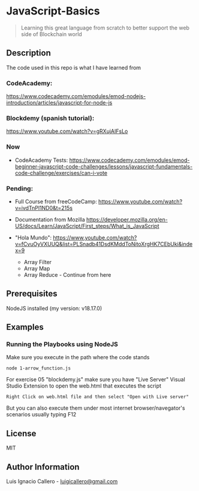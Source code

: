 # JavaScript-Basics
> Learning this great language from scratch to better support the web side of Blockchain world

## Description

The code used in this repo is what I have learned from 

### CodeAcademy: 
https://www.codecademy.com/emodules/emod-nodejs-introduction/articles/javascript-for-node-js

### Blockdemy (spanish tutorial):
https://www.youtube.com/watch?v=gRXujAIFsLo

### Now 
* CodeAcademy Tests:
https://www.codecademy.com/emodules/emod-beginner-javascript-code-challenges/lessons/javascript-fundamentals-code-challenge/exercises/can-i-vote


### Pending:
* Full Course from freeCodeCamp:
https://www.youtube.com/watch?v=ivdTnPl1ND0&t=215s

* Documentation from Mozilla
https://developer.mozilla.org/en-US/docs/Learn/JavaScript/First_steps/What_is_JavaScript

* "Hola Mundo":
https://www.youtube.com/watch?v=fCvuOyVXUUQ&list=PLSnadb41DsdKMddToNitoXrgHK7CEbUki&index=9
    * Array Filter
    * Array Map
    * Array Reduce - Continue from here


## Prerequisites
NodeJS installed (my version: v18.17.0)

## Examples

### Running the Playbooks using NodeJS
Make sure you execute in the path where the code stands
```nodejs
node 1-arrow_function.js
```

For exercise 05 "blockdemy.js" make sure you have "Live Server" Visual Studio Extension to open the web.html that executes the script
```nodejs
Right Click on web.html file and then select "Open with Live server"
```
 
But you can also execute them under most internet browser/navegator's scenarios usually typing F12

## License

MIT

## Author Information

Luis Ignacio Callero - [luigicallero@gmail.com](mailto:luigicallero@gmail.com)


